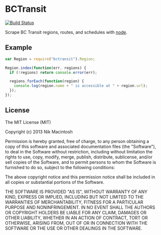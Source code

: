 # BCTransit

[![Build Status](https://travis-ci.org/knickmack/bctransit.js.png?branch=master)](https://travis-ci.org/knickmack/bctransit.js)

Scrape BC Transit regions, routes, and schedules with [node](http://nodejs.org).

## Example

```js
var Region = require("bctransit").Region;

Region.index(function(err, regions) {
  if (!regions) return console.error(err);

  regions.forEach(function(region) {
    console.log(region.name + " is accessible at " + region.url);
  });
});
```

## License

The MIT License (MIT)

Copyright (c) 2013 Nik Macintosh

Permission is hereby granted, free of charge, to any person obtaining a copy
of this software and associated documentation files (the "Software"), to deal
in the Software without restriction, including without limitation the rights
to use, copy, modify, merge, publish, distribute, sublicense, and/or sell
copies of the Software, and to permit persons to whom the Software is
furnished to do so, subject to the following conditions:

The above copyright notice and this permission notice shall be included in
all copies or substantial portions of the Software.

THE SOFTWARE IS PROVIDED "AS IS", WITHOUT WARRANTY OF ANY KIND, EXPRESS OR
IMPLIED, INCLUDING BUT NOT LIMITED TO THE WARRANTIES OF MERCHANTABILITY,
FITNESS FOR A PARTICULAR PURPOSE AND NONINFRINGEMENT. IN NO EVENT SHALL THE
AUTHORS OR COPYRIGHT HOLDERS BE LIABLE FOR ANY CLAIM, DAMAGES OR OTHER
LIABILITY, WHETHER IN AN ACTION OF CONTRACT, TORT OR OTHERWISE, ARISING FROM,
OUT OF OR IN CONNECTION WITH THE SOFTWARE OR THE USE OR OTHER DEALINGS IN
THE SOFTWARE.
